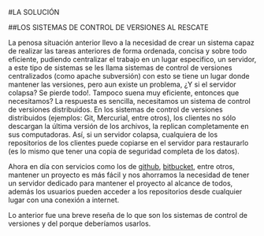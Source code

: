 #LA SOLUCIÓN

##LOS SISTEMAS DE CONTROL DE VERSIONES AL RESCATE

La penosa situación anterior llevo a la necesidad de crear un sistema capaz de realizar las tareas anteriores de forma ordenada, concisa y sobre todo eficiente, pudiendo centralizar el trabajo en un lugar especifico, un servidor, a este tipo de sistemas se les llama sistemas de control de versiones centralizados (como apache subversión) con esto se tiene un lugar donde mantener las versiones, pero aun existe un problema, ¿Y si el servidor colapsa? Se pierde todo!.
Tampoco suena muy eficiente, entonces que necesitamos? La respuesta es sencilla, necesitamos un sistema de control de versiones distribuidos.
En los sistemas de control de versiones distribuidos (ejemplos: Git, Mercurial, entre otros), los clientes no sólo descargan la última versión de los archivos, la replican completamente en sus computadoras. Así, si un servidor colapsa, cualquiera de los repositorios de los clientes puede copiarse en el servidor para restaurarlo (es lo mismo que tener una copia de seguridad completa de los datos). 

Ahora en día con servicios como los de [github](https://github.com/), [bitbucket](https://bitbucket.org/), entre otros, mantener un proyecto es más fácil y nos ahorramos la necesidad de tener un servidor dedicado para mantener el proyecto al alcance de todos, además los usuarios pueden acceder a los repositorios desde cualquier lugar con una conexión a internet.

Lo anterior fue una breve reseña de lo que son los sistemas de control de versiones y del porque deberíamos usarlos.

